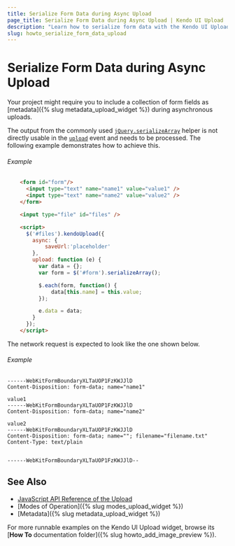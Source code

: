 ```yaml
---
title: Serialize Form Data during Async Upload
page_title: Serialize Form Data during Async Upload | Kendo UI Upload
description: "Learn how to serialize form data with the Kendo UI Upload widget."
slug: howto_serialize_form_data_upload
---
```


# Serialize Form Data during Async Upload

Your project might require you to include a collection of form fields as [metadata]({% slug metadata_upload_widget %}) during asynchronous uploads.

The output from the commonly used [`jQuery.serializeArray`](http://api.jquery.com/serializeArray/) helper is not directly usable in the [`upload`](/api/javascript/ui/upload/events/upload) event and needs to be processed. The following example demonstrates how to achieve this.

###### Example

```html
    <form id="form"/>
      <input type="text" name="name1" value="value1" />
      <input type="text" name="name2" value="value2" />
    </form>

    <input type="file" id="files" />

    <script>
      $('#files').kendoUpload({
        async: {
            saveUrl:'placeholder'
        },
        upload: function (e) {
          var data = {};
          var form = $('#form').serializeArray();

          $.each(form, function() {
              data[this.name] = this.value;
          });

          e.data = data;
        }
      });
    </script>
```

The network request is expected to look like the one shown below.

###### Example

```
------WebKitFormBoundaryXLTaUOP1FzKWJJlD
Content-Disposition: form-data; name="name1"

value1
------WebKitFormBoundaryXLTaUOP1FzKWJJlD
Content-Disposition: form-data; name="name2"

value2
------WebKitFormBoundaryXLTaUOP1FzKWJJlD
Content-Disposition: form-data; name=""; filename="filename.txt"
Content-Type: text/plain


------WebKitFormBoundaryXLTaUOP1FzKWJJlD--
```


## See Also

* [JavaScript API Reference of the Upload](/api/javascript/ui/upload)
* [Modes of Operation]({% slug modes_upload_widget %})
* [Metadata]({% slug metadata_upload_widget %})

For more runnable examples on the Kendo UI Upload widget, browse its [**How To** documentation folder]({% slug howto_add_image_preview %}).
